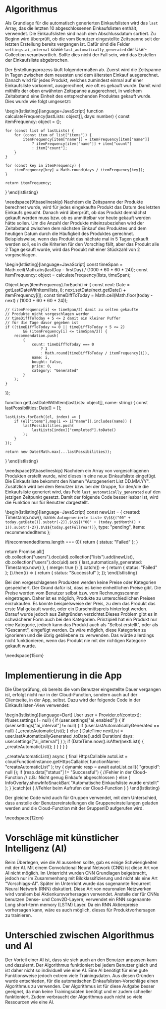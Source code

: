 # Algorithmus

Als Grundlage für die automatisch generierten Einkaufslisten wird das `last` Array,
das die letzten 10 abgeschlossenen Einkaufslisten enthält, verwendet. Die Einkaufslisten
sind nach dem Abschlussdatum sortiert. Zu Beginn wird überprüft, ob die vom Benutzer eingestellte
Zeitspanne seit der letzten Erstellung bereits vergangen ist. Dafür sind die Felder
`settings.ai_interval` sowie `last_automatically_generated` der User-Collection verantwortlich. 
Sollte dies nicht der Fall sein, wird das Erstellen der Einkaufsliste abgebrochen.

Der Erstellungsprozess läuft folgendermaßen ab. Zuerst wird die Zeitspanne in Tagen zwischen
dem neuesten und dem ältersten Einkauf ausgerechnet. Danach wird für jedes Produkt, welches 
zumindest einmal auf einer Einkaufsliste vorkommt, ausgerechnet, wie oft es gekauft wurde. 
Damit wird mithilfe der oben erwähnten Zeitspanne ausgerechnet, in welchem Zeitabstand
eine Einheit des entsprechenden Produktes gekauft wurde. Dies wurde wie folgt umgesetzt:

\begin{lstlisting}[language=JavaScript]
function calculateFrequency(lastLists: object[], days: number) {
    const itemFrequency: object = {};

    for (const list of lastLists) {
        for (const item of list["items"]) {
            itemFrequency[item["name"]] = itemFrequency[item["name"]]
                ? itemFrequency[item["name"]] + item["count"]
                : item["count"];
        }
    }

    for (const key in itemFrequency) {
        itemFrequency[key] = Math.round(days / itemFrequency[key]);
    }

    return itemFrequency;
}
\end{lstlisting}

\needspace{9\baselineskip}
Nachdem die Zeitspanne der Produkte berechnet wurde, wird für jedes eingekaufte Produkt
das Datum des letzten Einkaufs gesucht. Danach wird überprüft, ob das Produkt
demnächst gekauft werden muss bzw. ob es unmittelbar vor heute gekauft werden hätte sollen.
Um die Anzahl der Produkte miteinzubeziehen wird der Zeitabstand zwischen dem nächsten Einkauf
des Produktes und dem heutigen Datum durch die Häufigkeit des Produktes gerechnet. Beispielsweise,
wenn das Produkt das nächste mal in 5 Tagen gekauft werden soll, es in die Kriterien für den
Vorschlag fällt, aber das Produkt alle 2 Tage gekauft wurde, wird das Produkt mit einer Stückzahl
von 2 vorgeschlagen.

\begin{lstlisting}[language=JavaScript]
const timeSpan = Math.ceil(Math.abs(lastDay - firstDay) / (1000 * 60 * 60 * 24));
const itemFrequency: object = calculateFrequency(lists, timeSpan);

Object.keys(itemFrequency).forEach(i => {
    const next: Date = getLastDateWithItem(lists, i);
    next.setDate(next.getDate() + itemFrequency[i]);
    const timeDiffToToday = Math.ceil(Math.floor(today - next) / (1000 * 60 * 60 * 24));

    // (itemFrequency[i] <= timeSpan/2) damit zu selten gekaufte 
    // Produkte nicht vorgeschlagen werden
    // timeDiffToToday + 5 <= 2 damit ein kleiner Puffer 
    // für die Tage davor gegeben ist 
    if ((timeDiffToToday >= 0 || timeDiffToToday + 5 <= 2) 
            && (itemFrequency[i] <= timeSpan/2)) {
        recommendation.push(
            {
                count: timeDiffToToday === 0 
                    ? 1 
                    : Math.round(timeDiffToToday / itemFrequency[i]),
                name: i,
                bought: false,
                price: 0,
                category: "Generated"
            }
        );
    }
});

function getLastDateWithItem(lastLists: object[], name: string) {
    const lastPossibilities: Date[] = [];

    lastLists.forEach((el, index) => {
        if (el["items"].map(i => i["name"]).includes(name)) {
            lastPossibilities.push(
                lastLists[index]["completed"].toDate()
            );
        }
    });

    return new Date(Math.max(...lastPossibilities));
}
\end{lstlisting}

\needspace{6\baselineskip}
Nachdem ein Array von vorgeschlagenen Produkten erstellt wurde, wird dieses in eine neue Einkaufsliste
eingefügt. Die Einkaufsliste bekommt den Namen "Autogeneriert List DD.MM.YY". Zusätzlich wird bei dem Benutzer
bzw. bei der Gruppe, für den/die die Einkaufsliste generiert wird, das Feld `last_automatically_generated` auf
den jetzigen Zeitpunkt gesetzt. Damit der folgende Code besser lesbar ist, wird die Funktion nur für Benutzer dargestellt.

\begin{lstlisting}[language=JavaScript]
const newList = {
    created: Timestamp.now(),
    name: `Autogenerierte Liste $\$${("00" + today.getDate()).substr(-2)}.$\$${("00" + (today.getMonth() + 1)).substr(-2)}.$\$${today.getFullYear()}`,
    type: "pending",
    items: recommendedItems
};

if(recommendedItems.length === 0){
    return { status: "Failed" };
}

return Promise.all([
    db.collection("users").doc(uid).collection("lists").add(newList),
    db.collection("users").doc(uid).set(
        {
            last_automatically_generated: Timestamp.now()
        }, { merge: true })
]).catch(() => {
    return { status: "Failed" };
}).then(() => {
    return { status: "Successful" };
});
\end{lstlisting}

Bei den vorgeschlagenen Produkten werden keine Preise oder Kategorien gespeichert. Der Grund dafür ist, dass 
es keine einheitlichen Preise gibt. Die Preise werden vom Benutzer selbst bzw. vom Rechnungsscanner eingetragen.
Daher ist es möglich, Produkte zu unterschiedlichen Preisen einzukaufen. Es könnte beispielsweise der Preis, zu dem
das Produkt das erste Mal gekauft wurde, oder ein Durschnittspreis hinterlegt werden. Darauf wurde jedoch aus 
Zeitgründen verzichtet.Dieses Problem gibt es in schwächerer Form auch bei den Kategorien. Prinzipiell hat ein 
Produkt nur eine Kategorie, jedoch kann das Produkt auch als "Selbst erstellt", oder als "Gescannt", eingefügt 
werden. Es wäre möglich, diese Kategorien zu ignorieren und die übrig gebliebene zu verwenden. Das würde allerdings 
nicht funktionieren, wenn das Produkt nie mit der richtigen Kategorie gekauft wurde.

\needspace{15cm}
# Implementierung in die App

Die Überprüfung, ob bereits die vom Benutzer eingestellte Dauer vergangen ist, erfolgt nicht nur in der
Cloud-Function, sondern auch auf der Clientseite, in der App, selbst. Dazu wird der folgende Code in der
Einkaufslisten-View verwendet:

\begin{lstlisting}[language=Dart]
User user = Provider.of<User>(context);
if(user.settings != null) {
    if (user.settings["ai_enabled"]) {
        if (user.settings["ai_interval"] != null) {
            if (user.lastAutomaticallyGenerated == null) {
                _createAutomaticList();
            } else {
                DateTime nextList = user.lastAutomaticallyGenerated
                    .toDate().add(
                        Duration(
                            days: user.settings["ai_interval"]
                        )
                    );
                if (DateTime.now().isAfter(nextList)) {
                    _createAutomaticList();
                }
            }
        }
    }
}

_createAutomaticList() async {
    final HttpsCallable autoList = cloudFunctionInstance.getHttpsCallable(
        functionName: "createAutomaticList"
    );
    try {
        dynamic resp = await autoList.call({
            "groupid": null
        });
        if (resp.data["status"] != "Successful") {
            //Fehler in der Cloud-Function
            // z.B.: Nicht genug Einkäufe abgeschlossen
        } else {
            InfoOverlay.showInfoSnackBar(
                "Automatische Einkaufsliste wurde erstellt"
            );
        }
    }catch(e) {
        //Fehler beim Aufrufen der Cloud-Function
    }
}
\end{lstlisting}

Der gleiche Code wird auch für Gruppen verwendet, mit dem Unterschied, dass anstelle der Benutzereinstellungen
die Gruppeneinstellungen geladen werden und die Cloud-Function mit der GruppenID aufgerufen wird.

\needspace{12cm}
# Vorschläge mit künstlicher Intelligenz (AI)

Beim Überlegen, wie die AI aussehen sollte, gab es einige Schwierigkeiten mit der AI. Mit einem Convolutional Neural Network
(CNN) ist diese Art von AI nicht möglich. Im Unterricht wurden CNN Grundlagen beigebracht, jedoch nur im Zusammenhang
mit Bildklassifizierung und nicht als eine Art "Vorschlags-AI". Später im Unterricht wurde das sogenannte Recurrent 
Neural Network (RNN) diskutiert. Diese Art von neuronalen Netzwerken wird vorallem bei Aktienkursvorhersagen verwendet.
Anstelle der für CNNs benutzen Dense- und Conv2D-Layern, verwendet ein RNN sogenannte Long short-term memory (LSTM) Layer.
Da ein RNN Aktienpreise vorhersagen kann, wäre es auch möglich, dieses für Produktvorhersagen zu trainieren.

# Unterschied zwischen Algorithmus und AI

Der Vorteil einer AI ist, dass sie sich auch an den Benutzer anpassen kann und dazulernt. Der Algorithmus funktioniert bei
jedem Benutzer gleich und ist daher nicht so individuell wie eine AI. Eine AI benötigt für eine gute Funktionsweise jedoch 
extrem viele Trainingsdaten. Aus diesen Gründen wurde entschieden, für die automatischen Einkaufslisten-Vorschläge einen
Algorithmus zu verwenden. Der Algorithmus ist für diese Aufgabe besser geeignet, da man keine Trainingsdaten benötigt und
er zudem schneller funktioniert. Zudem verbraucht der Algorithmus auch nicht so viele Ressourcen wie eine AI.